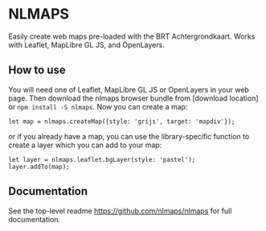 # NLMAPS

Easily create web maps pre-loaded with the BRT Achtergrondkaart. Works with Leaflet, MapLibre GL JS, and OpenLayers.

## How to use

You will need one of Leaflet, MapLibre GL JS or OpenLayers in your web page. Then download the nlmaps browser bundle from [download location] or `npm install -S nlmaps`. Now you can create a map:

    let map = nlmaps.createMap({style: 'grijs', target: 'mapdiv'});

or if you already have a map, you can use the library-specific function to create a layer which you can add to your map:

    let layer = nlmaps.leaflet.bgLayer(style: 'pastel');
    layer.addTo(map);

## Documentation

See the top-level readme https://github.com/nlmaps/nlmaps for full documentation.
